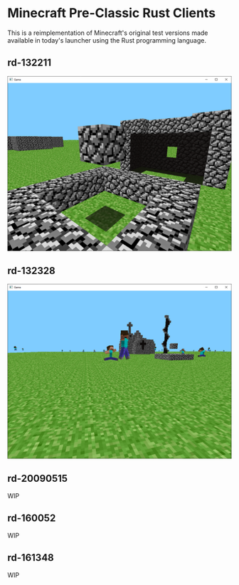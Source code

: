 # Minecraft Pre-Classic Rust Clients

This is a reimplementation of Minecraft's original test versions made available in today's launcher using the Rust programming language.

## rd-132211
![rd-132211](screenshots/rd-132211.png)

## rd-132328
![rd-132328](screenshots/rd-132328.png)

## rd-20090515
WIP

## rd-160052
WIP

## rd-161348
WIP